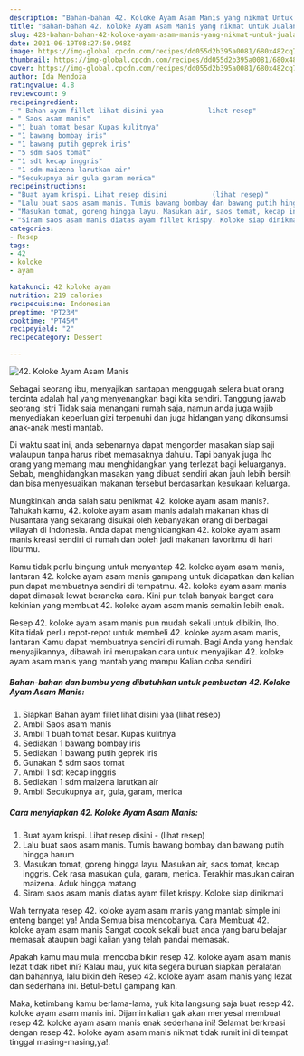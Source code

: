 ```yaml
---
description: "Bahan-bahan 42. Koloke Ayam Asam Manis yang nikmat Untuk Jualan"
title: "Bahan-bahan 42. Koloke Ayam Asam Manis yang nikmat Untuk Jualan"
slug: 428-bahan-bahan-42-koloke-ayam-asam-manis-yang-nikmat-untuk-jualan
date: 2021-06-19T08:27:50.948Z
image: https://img-global.cpcdn.com/recipes/dd055d2b395a0081/680x482cq70/42-koloke-ayam-asam-manis-foto-resep-utama.jpg
thumbnail: https://img-global.cpcdn.com/recipes/dd055d2b395a0081/680x482cq70/42-koloke-ayam-asam-manis-foto-resep-utama.jpg
cover: https://img-global.cpcdn.com/recipes/dd055d2b395a0081/680x482cq70/42-koloke-ayam-asam-manis-foto-resep-utama.jpg
author: Ida Mendoza
ratingvalue: 4.8
reviewcount: 9
recipeingredient:
- " Bahan ayam fillet lihat disini yaa           lihat resep"
- " Saos asam manis"
- "1 buah tomat besar Kupas kulitnya"
- "1 bawang bombay iris"
- "1 bawang putih geprek iris"
- "5 sdm saos tomat"
- "1 sdt kecap inggris"
- "1 sdm maizena larutkan air"
- "Secukupnya air gula garam merica"
recipeinstructions:
- "Buat ayam krispi. Lihat resep disini           (lihat resep)"
- "Lalu buat saos asam manis. Tumis bawang bombay dan bawang putih hingga harum"
- "Masukan tomat, goreng hingga layu. Masukan air, saos tomat, kecap inggris. Cek rasa masukan gula, garam, merica. Terakhir masukan cairan maizena. Aduk hingga matang"
- "Siram saos asam manis diatas ayam fillet krispy. Koloke siap dinikmati"
categories:
- Resep
tags:
- 42
- koloke
- ayam

katakunci: 42 koloke ayam 
nutrition: 219 calories
recipecuisine: Indonesian
preptime: "PT23M"
cooktime: "PT45M"
recipeyield: "2"
recipecategory: Dessert

---
```



![42. Koloke Ayam Asam Manis](https://img-global.cpcdn.com/recipes/dd055d2b395a0081/680x482cq70/42-koloke-ayam-asam-manis-foto-resep-utama.jpg)

Sebagai seorang ibu, menyajikan santapan menggugah selera buat orang tercinta adalah hal yang menyenangkan bagi kita sendiri. Tanggung jawab seorang istri Tidak saja menangani rumah saja, namun anda juga wajib menyediakan keperluan gizi terpenuhi dan juga hidangan yang dikonsumsi anak-anak mesti mantab.

Di waktu  saat ini, anda sebenarnya dapat mengorder masakan siap saji walaupun tanpa harus ribet memasaknya dahulu. Tapi banyak juga lho orang yang memang mau menghidangkan yang terlezat bagi keluarganya. Sebab, menghidangkan masakan yang dibuat sendiri akan jauh lebih bersih dan bisa menyesuaikan makanan tersebut berdasarkan kesukaan keluarga. 



Mungkinkah anda salah satu penikmat 42. koloke ayam asam manis?. Tahukah kamu, 42. koloke ayam asam manis adalah makanan khas di Nusantara yang sekarang disukai oleh kebanyakan orang di berbagai wilayah di Indonesia. Anda dapat menghidangkan 42. koloke ayam asam manis kreasi sendiri di rumah dan boleh jadi makanan favoritmu di hari liburmu.

Kamu tidak perlu bingung untuk menyantap 42. koloke ayam asam manis, lantaran 42. koloke ayam asam manis gampang untuk didapatkan dan kalian pun dapat membuatnya sendiri di tempatmu. 42. koloke ayam asam manis dapat dimasak lewat beraneka cara. Kini pun telah banyak banget cara kekinian yang membuat 42. koloke ayam asam manis semakin lebih enak.

Resep 42. koloke ayam asam manis pun mudah sekali untuk dibikin, lho. Kita tidak perlu repot-repot untuk membeli 42. koloke ayam asam manis, lantaran Kamu dapat membuatnya sendiri di rumah. Bagi Anda yang hendak menyajikannya, dibawah ini merupakan cara untuk menyajikan 42. koloke ayam asam manis yang mantab yang mampu Kalian coba sendiri.

<!--inarticleads1-->

##### Bahan-bahan dan bumbu yang dibutuhkan untuk pembuatan 42. Koloke Ayam Asam Manis:

1. Siapkan  Bahan ayam fillet lihat disini yaa           (lihat resep)
1. Ambil  Saos asam manis
1. Ambil 1 buah tomat besar. Kupas kulitnya
1. Sediakan 1 bawang bombay iris
1. Sediakan 1 bawang putih geprek iris
1. Gunakan 5 sdm saos tomat
1. Ambil 1 sdt kecap inggris
1. Sediakan 1 sdm maizena larutkan air
1. Ambil Secukupnya air, gula, garam, merica




<!--inarticleads2-->

##### Cara menyiapkan 42. Koloke Ayam Asam Manis:

1. Buat ayam krispi. Lihat resep disini -           (lihat resep)
1. Lalu buat saos asam manis. Tumis bawang bombay dan bawang putih hingga harum
1. Masukan tomat, goreng hingga layu. Masukan air, saos tomat, kecap inggris. Cek rasa masukan gula, garam, merica. Terakhir masukan cairan maizena. Aduk hingga matang
1. Siram saos asam manis diatas ayam fillet krispy. Koloke siap dinikmati




Wah ternyata resep 42. koloke ayam asam manis yang mantab simple ini enteng banget ya! Anda Semua bisa mencobanya. Cara Membuat 42. koloke ayam asam manis Sangat cocok sekali buat anda yang baru belajar memasak ataupun bagi kalian yang telah pandai memasak.

Apakah kamu mau mulai mencoba bikin resep 42. koloke ayam asam manis lezat tidak ribet ini? Kalau mau, yuk kita segera buruan siapkan peralatan dan bahannya, lalu bikin deh Resep 42. koloke ayam asam manis yang lezat dan sederhana ini. Betul-betul gampang kan. 

Maka, ketimbang kamu berlama-lama, yuk kita langsung saja buat resep 42. koloke ayam asam manis ini. Dijamin kalian gak akan menyesal membuat resep 42. koloke ayam asam manis enak sederhana ini! Selamat berkreasi dengan resep 42. koloke ayam asam manis nikmat tidak rumit ini di tempat tinggal masing-masing,ya!.

